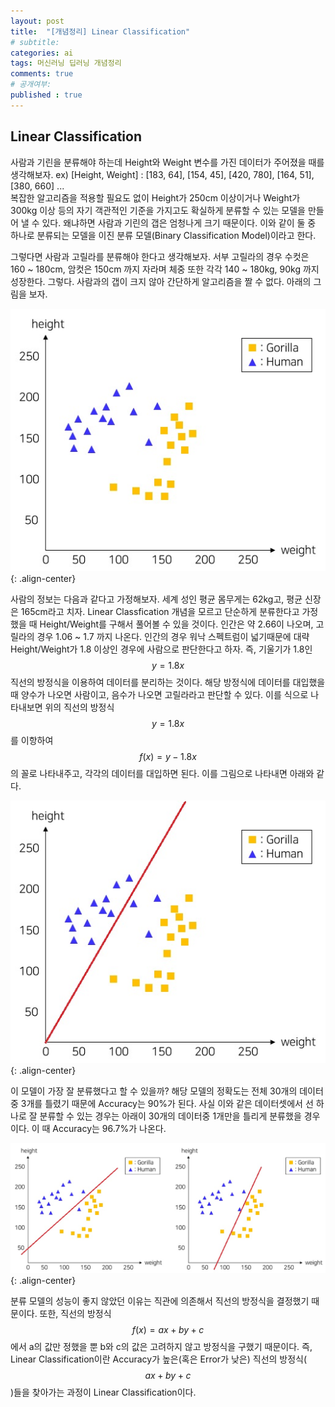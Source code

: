 ```yaml
---
layout: post
title:  "[개념정리] Linear Classification"
# subtitle: 
categories: ai
tags: 머신러닝 딥러닝 개념정리
comments: true
# 공개여부:
published : true
---
```


## Linear Classification

사람과 기린을 분류해야 하는데 Height와 Weight 변수를 가진 데이터가 주어졌을 때를 생각해보자. ex) [Height, Weight] : [183, 64], [154, 45], [420, 780], [164, 51], [380, 660] ...  
복잡한 알고리즘을 적용할 필요도 없이 Height가 250cm 이상이거나 Weight가 300kg 이상 등의 자기 객관적인 기준을 가지고도 확실하게 분류할 수 있는 모델을 만들어 낼 수 있다. 왜냐하면 사람과 기린의 갭은 엄청나게 크기 때문이다. 이와 같이 둘 중 하나로 분류되는 모델을 이진 분류 모델(Binary Classification Model)이라고 한다.

그렇다면 사람과 고릴라를 분류해야 한다고 생각해보자. 서부 고릴라의 경우 수컷은 160 ~ 180cm, 암컷은 150cm 까지 자라며 체중 또한 각각 140 ~ 180kg, 90kg 까지 성장한다. 그렇다. 사람과의 갭이 크지 않아 간단하게 알고리즘을 짤 수 없다. 아래의 그림을 보자.

![](/assets/img/20200521/1.jpg){: .align-center}  

사람의 정보는 다음과 같다고 가정해보자. 세계 성인 평균 몸무게는 62kg고, 평균 신장은 165cm라고 치자. Linear Classfication 개념을 모르고 단순하게 분류한다고 가정했을 때 Height/Weight를 구해서 풀어볼 수 있을 것이다. 인간은 약 2.66이 나오며, 고릴라의 경우 1.06 ~ 1.7 까지 나온다. 인간의 경우 워낙 스펙트럼이 넓기때문에 대략 Height/Weight가 1.8 이상인 경우에 사람으로 판단한다고 하자. 즉, 기울기가 1.8인 $$y = 1.8x$$ 직선의 방정식을 이용하여 데이터를 분리하는 것이다. 해당 방정식에 데이터를 대입했을 때 양수가 나오면 사람이고, 음수가 나오면 고릴라라고 판단할 수 있다. 이를 식으로 나타내보면 위의 직선의 방정식 $$y = 1.8x$$를 이항하여 $$f(x) = y - 1.8x$$의 꼴로 나타내주고, 각각의 데이터를 대입하면 된다. 이를 그림으로 나타내면 아래와 같다.

![](/assets/img/20200521/2.jpg){: .align-center}  

이 모델이 가장 잘 분류했다고 할 수 있을까? 해당 모델의 정확도는 전체 30개의 데이터중 3개를 틀렸기 때문에 Accuracy는 90%가 된다. 사실 이와 같은 데이터셋에서 선 하나로 잘 분류할 수 있는 경우는 아래이 30개의 데이터중 1개만을 틀리게 분류했을 경우이다. 이 때 Accuracy는 96.7%가 나온다.

![](/assets/img/20200521/3.jpg){: .align-center}  

분류 모델의 성능이 좋지 않았던 이유는 직관에 의존해서 직선의 방정식을 결정했기 때문이다. 또한, 직선의 방정식 $$f(x) = ax + by + c$$ 에서 a의 값만 정했을 뿐 b와 c의 값은 고려하지 않고 방정식을 구했기 때문이다. 즉, Linear Classification이란 Accuracy가 높은(혹은 Error가 낮은) 직선의 방정식($$ax + by + c$$)들을 찾아가는 과정이 Linear Classification이다. 
